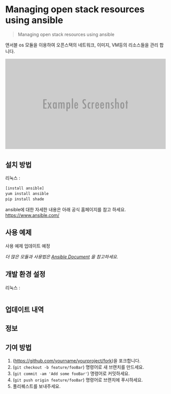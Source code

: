 # Managing open stack resources using ansible
> Managing open stack resources using ansible

앤서블 os 모듈을 이용하여 오픈스택의 네트워크, 이미지, VM등의 리소스들을 관리 합니다.

![](./images/header.png)

## 설치 방법

리눅스 :

```sh
[install ansible]
yum install ansible 
pip install shade
```


ansible에 대한 자세한 내용은 아래 공식 홈페이지를 참고 하세요.
https://www.ansible.com/

## 사용 예제

사용 예제 업데이트 예정

_더 많은 모듈과 사용법은 [Ansible Document](https://docs.ansible.com/ansible/2.3/index.html) 을 참고하세요._

## 개발 환경 설정
리눅스 :
```sh

```

## 업데이트 내역




## 정보


## 기여 방법

1. (<https://github.com/yourname/yourproject/fork>)을 포크합니다.
2. (`git checkout -b feature/fooBar`) 명령어로 새 브랜치를 만드세요.
3. (`git commit -am 'Add some fooBar'`) 명령어로 커밋하세요.
4. (`git push origin feature/fooBar`) 명령어로 브랜치에 푸시하세요.
5. 풀리퀘스트를 보내주세요.

<!-- Markdown link & img dfn's -->
[npm-image]: https://img.shields.io/npm/v/datadog-metrics.svg?style=flat-square
[npm-url]: https://npmjs.org/package/datadog-metrics
[npm-downloads]: https://img.shields.io/npm/dm/datadog-metrics.svg?style=flat-square
[travis-image]: https://img.shields.io/travis/dbader/node-datadog-metrics/master.svg?style=flat-square
[travis-url]: https://travis-ci.org/dbader/node-datadog-metrics
[wiki]: https://github.com/yourname/yourproject/wiki
